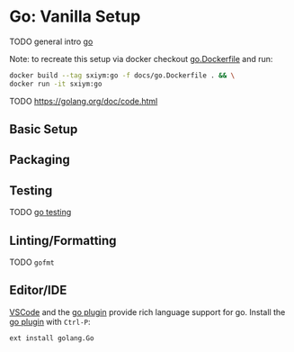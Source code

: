 # Go: Vanilla Setup

TODO general intro
[go]

Note: to recreate this setup via docker checkout
[go.Dockerfile](go.Dockerfile) and run:
```bash
docker build --tag sxiym:go -f docs/go.Dockerfile . && \
docker run -it sxiym:go
```

TODO https://golang.org/doc/code.html

## Basic Setup

## Packaging

## Testing
TODO [go testing]

## Linting/Formatting
TODO `gofmt`

## Editor/IDE
[VSCode] and the [go plugin] provide rich language support for go.
Install the [go plugin] with `Ctrl-P`:
```
ext install golang.Go
```

<!-- LINKS -->
[VSCode]: https://code.visualstudio.com/
[go plugin]: https://code.visualstudio.com/docs/languages/go
[go]: https://golang.org
[go install instructions]: https://golang.org/doc/install
[go testing]: https://golang.org/doc/code.html#Testing

